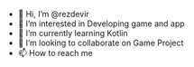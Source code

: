 - 👋 Hi, I’m @rezdevir
- 👀 I’m interested in Developing game and app
- 🌱 I’m currently learning Kotlin
- 💞️ I’m looking to collaborate on Game Project
- 📫 How to reach me <a href="RezDev.ir">

<!---
rezdevir/rezdevir is a ✨ special ✨ repository because its `README.md` (this file) appears on your GitHub profile.
You can click the Preview link to take a look at your changes.
--->
